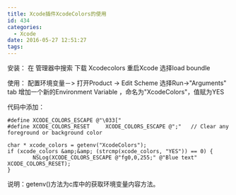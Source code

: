```yaml
---
title: Xcode插件XcodeColors的使用
id: 434
categories:
  - Xcode
date: 2016-05-27 12:51:27
tags:
---
```


安装：
在 管理器中搜索 下载 Xcodecolors
重启Xcode
选择load boundle

使用：
配置环境变量－>
打开Product -> Edit Scheme
选择Run->"Arguments" tab
增加一个新的Environment Variable ，命名为"XcodeColors"，值赋为YES

代码中添加：

    #define XCODE_COLORS_ESCAPE @"\033["
    #define XCODE_COLORS_RESET     XCODE_COLORS_ESCAPE @";"   // Clear any foreground or background color
    
    char * xcode_colors = getenv("XcodeColors");
    if (xcode_colors &amp;&amp; (strcmp(xcode_colors, "YES")) == 0) {
            NSLog(XCODE_COLORS_ESCAPE @"fg0,0,255;" @"Blue text" XCODE_COLORS_RESET);
    }

说明：getenv()方法为c库中的获取环境变量内容方法。